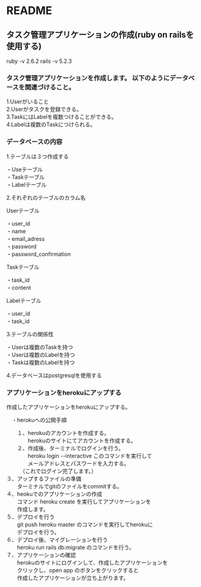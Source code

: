 # README        

## タスク管理アプリケーションの作成(ruby on railsを使用する)    
 ruby -v 2.6.2
 rails -v 5.2.3
### タスク管理アプリケーションを作成します。  以下のようにデータベースを関連づけること。  

 1.Userがいること  
 2.Userがタスクを登録できる。  
 3.TaskにはLabelを複数つけることができる。  
 4.Labelは複数のTaskにつけられる。　　


### データベースの内容    


1.テーブルは３つ作成する  

 ・Useテーブル  
 ・Taskテーブル  
 ・Labelテーブル      

2.それぞれのテーブルのカラム名  

Userテーブル    

 ・user_id  
 ・name  
 ・email_adress  
 ・password  
 ・password_confirmation    

Taskテーブル    

 ・task_id  
 ・content    

Labelテーブル    

 ・user_id  
 ・task_id      

3.テーブルの関係性    

 ・Userは複数のTaskを持つ  
 ・Userは複数のLabelを持つ  
 ・Taskは複数のLabelを持つ      

4.データベースはpostgresqlを使用する



### アプリケーションをherokuにアップする

作成したアプリケーションをherokuにアップする。

　・herokuへの公開手順

　　１、herokuのアカウントを作成する。  
　　　　herokuのサイトにてアカウントを作成する。  
　　２、作成後、ターミナルでログインを行う。  
　　　　heroku login --interactive このコマンドを実行して  
　　　　メールアドレスとパスワードを入力する。  
　　　（これでログイン完了します。）  
   ３、アップするファイルの準備  
   　　ターミナルでgitのファイルをcommitする。  
   ４、heokuでのアプリケーションの作成  
   　　コマンド heroku create を実行してアプリケーションを  
   　　作成します。  
   ５、デプロイを行う  
   　　git push heroku master のコマンドを実行してherokuに  
   　　デプロイを行う。  
   ６、デプロイ後、マイグレーションを行う  
   　　heroku run rails db:migrate のコマンドを行う。  
   ７、アプリケーションの確認  
   　　herokuのサイトにログインして、作成したアプリケーションを  
   　　クリックし、open app のボタンをクリックすると  
   　　作成したアプリケーションが立ち上がります。  
